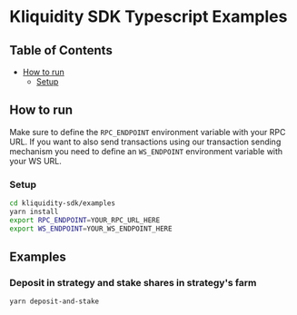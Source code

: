# Kliquidity SDK Typescript Examples

## Table of Contents

- [How to run](#how-to-run)
  - [Setup](#setup)

## How to run

Make sure to define the `RPC_ENDPOINT` environment variable with your RPC URL. If you want to also send transactions using our transaction sending mechanism you need to define an `WS_ENDPOINT` environment variable with your WS URL.

### Setup

```bash
cd kliquidity-sdk/examples
yarn install
export RPC_ENDPOINT=YOUR_RPC_URL_HERE
export WS_ENDPOINT=YOUR_WS_ENDPOINT_HERE
```

## Examples

### Deposit in strategy and stake shares in strategy's farm

```bash
yarn deposit-and-stake
```
